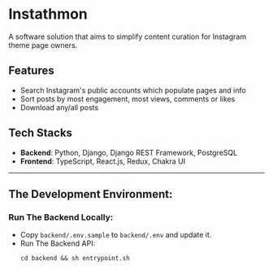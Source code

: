 # Instathmon
A software solution that aims to simplify content curation for Instagram theme page owners.

## Features
- Search Instagram's public accounts which populate pages and info
- Sort posts by most engagement, most views, comments or likes
- Download any/all posts

## Tech Stacks
- **Backend**: Python, Django, Django REST Framework, PostgreSQL
- **Frontend**: TypeScript, React.js, Redux, Chakra UI

---

## The Development Environment:

### Run The Backend Locally:
- Copy `backend/.env.sample` to `backend/.env` and update it.
- Run The Backend API:
  ```shell
  cd backend && sh entrypoint.sh
  ```
